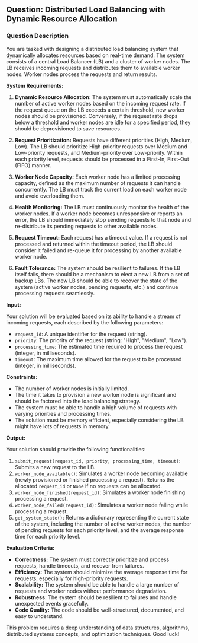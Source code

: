 ## Question: Distributed Load Balancing with Dynamic Resource Allocation

### Question Description

You are tasked with designing a distributed load balancing system that dynamically allocates resources based on real-time demand. The system consists of a central Load Balancer (LB) and a cluster of worker nodes. The LB receives incoming requests and distributes them to available worker nodes. Worker nodes process the requests and return results.

**System Requirements:**

1.  **Dynamic Resource Allocation:** The system must automatically scale the number of active worker nodes based on the incoming request rate. If the request queue on the LB exceeds a certain threshold, new worker nodes should be provisioned. Conversely, if the request rate drops below a threshold and worker nodes are idle for a specified period, they should be deprovisioned to save resources.

2.  **Request Prioritization:** Requests have different priorities (High, Medium, Low). The LB should prioritize High-priority requests over Medium and Low-priority requests, and Medium-priority over Low-priority. Within each priority level, requests should be processed in a First-In, First-Out (FIFO) manner.

3.  **Worker Node Capacity:** Each worker node has a limited processing capacity, defined as the maximum number of requests it can handle concurrently. The LB must track the current load on each worker node and avoid overloading them.

4.  **Health Monitoring:** The LB must continuously monitor the health of the worker nodes. If a worker node becomes unresponsive or reports an error, the LB should immediately stop sending requests to that node and re-distribute its pending requests to other available nodes.

5.  **Request Timeout:** Each request has a timeout value. If a request is not processed and returned within the timeout period, the LB should consider it failed and re-queue it for processing by another available worker node.

6.  **Fault Tolerance:** The system should be resilient to failures. If the LB itself fails, there should be a mechanism to elect a new LB from a set of backup LBs. The new LB should be able to recover the state of the system (active worker nodes, pending requests, etc.) and continue processing requests seamlessly.

**Input:**

Your solution will be evaluated based on its ability to handle a stream of incoming requests, each described by the following parameters:

*   `request_id`: A unique identifier for the request (string).
*   `priority`: The priority of the request (string: "High", "Medium", "Low").
*   `processing_time`: The estimated time required to process the request (integer, in milliseconds).
*   `timeout`: The maximum time allowed for the request to be processed (integer, in milliseconds).

**Constraints:**

*   The number of worker nodes is initially limited.
*   The time it takes to provision a new worker node is significant and should be factored into the load balancing strategy.
*   The system must be able to handle a high volume of requests with varying priorities and processing times.
*   The solution must be memory efficient, especially considering the LB might have lots of requests in memory.

**Output:**

Your solution should provide the following functionalities:

1.  `submit_request(request_id, priority, processing_time, timeout)`: Submits a new request to the LB.
2.  `worker_node_available()`: Simulates a worker node becoming available (newly provisioned or finished processing a request).  Returns the allocated `request_id` or `None` if no requests can be allocated.
3.  `worker_node_finished(request_id)`: Simulates a worker node finishing processing a request.
4.  `worker_node_failed(request_id)`: Simulates a worker node failing while processing a request.
5.  `get_system_state()`: Returns a dictionary representing the current state of the system, including the number of active worker nodes, the number of pending requests for each priority level, and the average response time for each priority level.

**Evaluation Criteria:**

*   **Correctness:** The system must correctly prioritize and process requests, handle timeouts, and recover from failures.
*   **Efficiency:** The system should minimize the average response time for requests, especially for high-priority requests.
*   **Scalability:** The system should be able to handle a large number of requests and worker nodes without performance degradation.
*   **Robustness:** The system should be resilient to failures and handle unexpected events gracefully.
*   **Code Quality:** The code should be well-structured, documented, and easy to understand.

This problem requires a deep understanding of data structures, algorithms, distributed systems concepts, and optimization techniques. Good luck!
